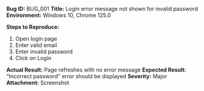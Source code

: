 **Bug ID:** BUG_001
**Title:** Login error message not shown for invalid password
**Environment:** Windows 10, Chrome 125.0

**Steps to Reproduce:**
1. Open login page
2. Enter valid email
3. Enter invalid password
4. Click on Login

**Actual Result:** Page refreshes with no error message
**Expected Result:** "Incorrect password" error should be displayed
**Severity:** Major
**Attachment:** Screenshot
